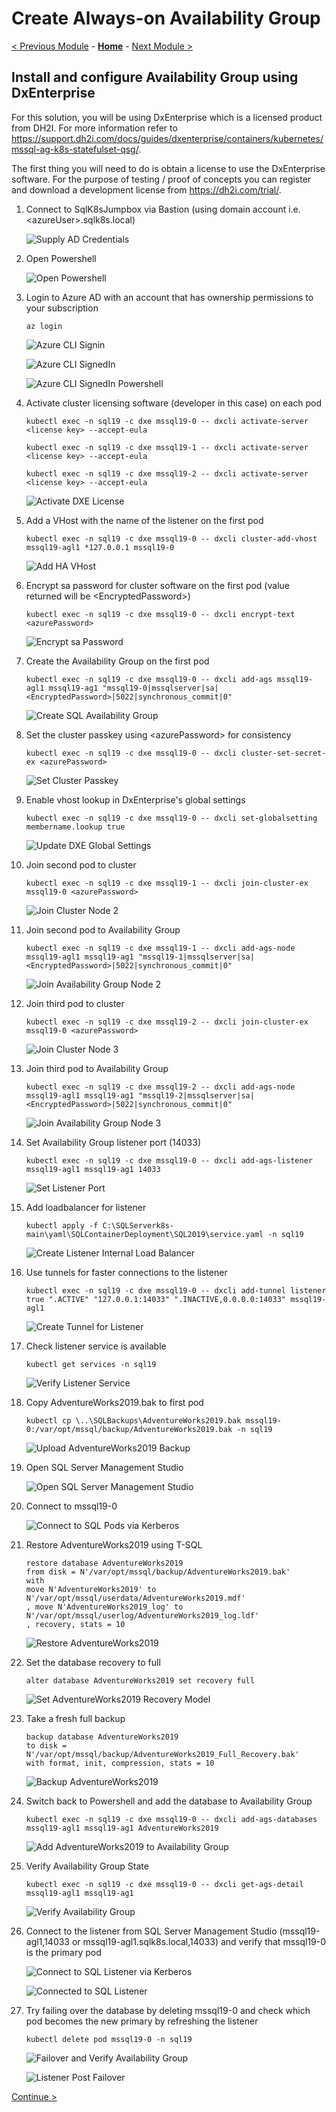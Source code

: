# Create Always-on Availability Group

[< Previous Module](../modules/sql19.md) - **[Home](../README.md)** - [Next Module >](../modules/sql22.md)

## Install and configure Availability Group using DxEnterprise

For this solution, you will be using DxEnterprise which is a licensed product from DH2I.  For more information refer to https://support.dh2i.com/docs/guides/dxenterprise/containers/kubernetes/mssql-ag-k8s-statefulset-qsg/.

The first thing you will need to do is obtain a license to use the DxEnterprise software.  For the purpose of testing / proof of concepts you can register and download a development license from https://dh2i.com/trial/.

1. Connect to SqlK8sJumpbox via Bastion (using domain account i.e. \<azureUser\>.sqlk8s.local)

    ![Supply AD Credentials](media/SupplyADCredentials.jpg)

2. Open Powershell

    ![Open Powershell](media/OpenPowershell.jpg)

3. Login to Azure AD with an account that has ownership permissions to your subscription

    ```text
    az login
    ```

    ![Azure CLI Signin](media/AzureCLISignin.jpg)

    ![Azure CLI SignedIn](media/AzureCLISignedIn.jpg)

    ![Azure CLI SignedIn Powershell](media/AzureCLISignedInPowershell.jpg)

4. Activate cluster licensing software (developer in this case) on each pod

    ```text
    kubectl exec -n sql19 -c dxe mssql19-0 -- dxcli activate-server <license key> --accept-eula
    ```

    ```text
    kubectl exec -n sql19 -c dxe mssql19-1 -- dxcli activate-server <license key> --accept-eula
    ```

    ```text
    kubectl exec -n sql19 -c dxe mssql19-2 -- dxcli activate-server <license key> --accept-eula
    ```

    ![Activate DXE License](media/ActivateDXELicense19.jpg)

5. Add a VHost with the name of the listener on the first pod

    ```text
    kubectl exec -n sql19 -c dxe mssql19-0 -- dxcli cluster-add-vhost mssql19-agl1 *127.0.0.1 mssql19-0
    ```

    ![Add HA VHost](media/AddHaVHost19.jpg)

6. Encrypt sa password for cluster software on the first pod (value returned will be \<EncryptedPassword\>)

    ```text
    kubectl exec -n sql19 -c dxe mssql19-0 -- dxcli encrypt-text <azurePassword>
    ```

    ![Encrypt sa Password](media/EncryptSAPassword19.jpg)

7. Create the Availability Group on the first pod

    ```text
    kubectl exec -n sql19 -c dxe mssql19-0 -- dxcli add-ags mssql19-agl1 mssql19-ag1 "mssql19-0|mssqlserver|sa|<EncryptedPassword>|5022|synchronous_commit|0"
    ```

    ![Create SQL Availability Group](media/CreateSqlAg19.jpg)

8. Set the cluster passkey using \<azurePassword\> for consistency

    ```text
    kubectl exec -n sql19 -c dxe mssql19-0 -- dxcli cluster-set-secret-ex <azurePassword>
    ```

    ![Set Cluster Passkey](media/SetClusterPasskey19.jpg)

9. Enable vhost lookup in DxEnterprise's global settings

    ```text
    kubectl exec -n sql19 -c dxe mssql19-0 -- dxcli set-globalsetting membername.lookup true
    ```

    ![Update DXE Global Settings](media/UpdateDxeGlobalSettings19.jpg)

10. Join second pod to cluster

    ```text
    kubectl exec -n sql19 -c dxe mssql19-1 -- dxcli join-cluster-ex mssql19-0 <azurePassword>
    ```

    ![Join Cluster Node 2](media/JoinClusterNode219.jpg)

11. Join second pod to Availability Group

    ```text
    kubectl exec -n sql19 -c dxe mssql19-1 -- dxcli add-ags-node mssql19-agl1 mssql19-ag1 "mssql19-1|mssqlserver|sa|<EncryptedPassword>|5022|synchronous_commit|0"
    ```

    ![Join Availability Group Node 2](media/JoinAgNode219.jpg)

12. Join third pod to cluster

    ```text
    kubectl exec -n sql19 -c dxe mssql19-2 -- dxcli join-cluster-ex mssql19-0 <azurePassword>
    ```

    ![Join Cluster Node 3](media/JoinClusterNode319.jpg)

13. Join third pod to Availability Group

    ```text
    kubectl exec -n sql19 -c dxe mssql19-2 -- dxcli add-ags-node mssql19-agl1 mssql19-ag1 "mssql19-2|mssqlserver|sa|<EncryptedPassword>|5022|synchronous_commit|0"
    ```

    ![Join Availability Group Node 3](media/JoinAgNode319.jpg)

14. Set Availability Group listener port (14033)

    ```text
    kubectl exec -n sql19 -c dxe mssql19-0 -- dxcli add-ags-listener mssql19-agl1 mssql19-ag1 14033
    ```

    ![Set Listener Port](media/SetListenerPort19.jpg)

15. Add loadbalancer for listener

    ```text
    kubectl apply -f C:\SQLServerk8s-main\yaml\SQLContainerDeployment\SQL2019\service.yaml -n sql19
    ```

    ![Create Listener Internal Load Balancer](media/CreateListenerILB19.jpg)

16. Use tunnels for faster connections to the listener

    ```text
    kubectl exec -n sql19 -c dxe mssql19-0 -- dxcli add-tunnel listener true ".ACTIVE" "127.0.0.1:14033" ".INACTIVE,0.0.0.0:14033" mssql19-agl1
    ```

    ![Create Tunnel for Listener](media/CreateListenerTunnel19.jpg)

17. Check listener service is available

    ```text
    kubectl get services -n sql19
    ```

    ![Verify Listener Service](media/VerifyListenerService19.jpg)

18. Copy AdventureWorks2019.bak to first pod

    ```text
    kubectl cp \..\SQLBackups\AdventureWorks2019.bak mssql19-0:/var/opt/mssql/backup/AdventureWorks2019.bak -n sql19
    ```

    ![Upload AdventureWorks2019 Backup](media/UploadSqlBackup19.jpg)

19. Open SQL Server Management Studio

    ![Open SQL Server Management Studio](media/OpenSSMS.jpg)

20. Connect to mssql19-0

    ![Connect to SQL Pods via Kerberos](media/ConnectSQLKerberos19.jpg)

21. Restore AdventureWorks2019 using T-SQL

    ```text
    restore database AdventureWorks2019
    from disk = N'/var/opt/mssql/backup/AdventureWorks2019.bak'
    with
    move N'AdventureWorks2019' to N'/var/opt/mssql/userdata/AdventureWorks2019.mdf'
    , move N'AdventureWorks2019_log' to N'/var/opt/mssql/userlog/AdventureWorks2019_log.ldf'
    , recovery, stats = 10
    ```

    ![Restore AdventureWorks2019](media/RestoreDatabase19.jpg)


22. Set the database recovery to full

    ```text
    alter database AdventureWorks2019 set recovery full
    ```

    ![Set AdventureWorks2019 Recovery Model](media/SetDatabaseRecoveryModel.jpg)

23. Take a fresh full backup

    ```text
    backup database AdventureWorks2019
    to disk = N'/var/opt/mssql/backup/AdventureWorks2019_Full_Recovery.bak'
    with format, init, compression, stats = 10
    ```

    ![Backup AdventureWorks2019](media/BackupDatabase.jpg)

24. Switch back to Powershell and add the database to Availability Group

    ```text
    kubectl exec -n sql19 -c dxe mssql19-0 -- dxcli add-ags-databases mssql19-agl1 mssql19-ag1 AdventureWorks2019
    ```

    ![Add AdventureWorks2019 to Availability Group](media/AddDatabaseToAg19.jpg)

25. Verify Availability Group State

    ```text
    kubectl exec -n sql19 -c dxe mssql19-0 -- dxcli get-ags-detail mssql19-agl1 mssql19-ag1
    ```

    ![Verify Availability Group](media/VerifyAg19.jpg)

26. Connect to the listener from SQL Server Management Studio (mssql19-agl1,14033 or mssql19-agl1.sqlk8s.local,14033) and verify that mssql19-0 is the primary pod

    ![Connect to SQL Listener via Kerberos](media/ConnectSQLListener19.jpg)

    ![Connected to SQL Listener](media/ConnectedSQLListener19.jpg)

27. Try failing over the database by deleting mssql19-0 and check which pod becomes the new primary by refreshing the listener

    ```text
    kubectl delete pod mssql19-0 -n sql19
    ```

    ![Failover and Verify Availability Group](media/FailoverVerifyAg19.jpg)

    ![Listener Post Failover](media/ListenerPostFailover19.jpg)

[Continue >](../modules/sql22.md)
